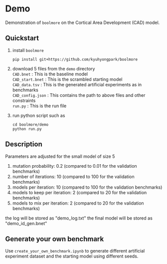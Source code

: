 # Demo

Demonstration of `boolmore` on the Cortical Area Development (CAD) model.

## Quickstart

1. install `boolmore`
    ```
    pip install git+https://github.com/kyuhyongpark/boolmore
    ```
2. download 5 files from the `demo` directory  
   `CAD.bnet` : This is the baseline model  
   `CAD_start.bnet` : This is the scrambled starting model  
   `CAD_data.tsv` : This is the generated artificial experiments as in benchmarks  
   `CAD_config.json` : This contains the path to above files and other constraints  
   `run.py` : This is the run file
       
3. run python script such as
    ```
    cd boolmore/demo
    python run.py
    ```

## Description

Parameters are adjusted for the small model of size 5  
1. mutation probability: 0.2 (compared to 0.01 for the validation benchmarks)  
2. number of iterations: 10 (compared to 100 for the validation benchmarks)  
3. models per iteration: 10 (compared to 100 for the validation benchmarks)  
4. models to keep per iteration: 2 (compared to 20 for the validation benchmarks)  
5. models to mix per iteration: 2 (compared to 20 for the validation benchmarks)

the log will be stored as "demo_log.txt"
the final model will be stored as "demo_id_gen.bnet"

## Generate your own benchmark
Use `create_your_own_benchmark.ipynb` to generate different artificial experiment dataset and the starting model using different seeds.